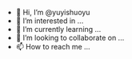 - 👋 Hi, I’m @yuyishuoyu
- 👀 I’m interested in ...
- 🌱 I’m currently learning ...
- 💞️ I’m looking to collaborate on ...
- 📫 How to reach me ...

<!---
yuyishuoyu/yuyishuoyu is a ✨ special ✨ repository because its `README.md` (this file) appears on your GitHub profile.
You can click the Preview link to take a look at your changes.
--->
